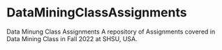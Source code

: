 # DataMiningClassAssignments
Data Minung Class Assignments
A repository of Assignments covered in Data Mining Class in Fall 2022 at SHSU, USA.
